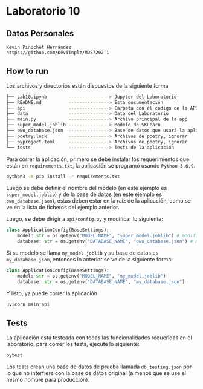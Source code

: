 # Laboratorio 10

## Datos Personales

```
Kevin Pinochet Hernández
https://github.com/Keviinplz/MDS7202-1
```

## How to run
Los archivos y directorios están dispuestos de la siguiente forma
```bash
├── Lab10.ipynb        ---------------> Jupyter del Laboratorio
├── README.md          ---------------> Ésta documentación
├── api                ---------------> Carpeta con el código de la API
├── data               ---------------> Data del Laboratorio
├── main.py            ---------------> Archivo principal de la app
├── super_model.joblib ---------------> Modelo de SKLearn
├── owo_database.json  ---------------> Base de datos que usará la aplicación
├── poetry.lock        ---------------> Archivos de poetry, ignorar
├── pyproject.toml     ---------------> Archivos de poetry, ignorar
└── tests              ---------------> Tests de la aplicación
```

Para correr la aplicación, primero se debe instalar los requerimientos que están en `requirements.txt`, la aplicación se programó usando `Python 3.6.9`.

```bash
python3 -m pip install -r requirements.txt
```

Luego se debe definir el nombre del modelo (en este ejemplo es `super_model.joblib`) y de la base de datos (en este ejemplo es `owo_database.json`), estas deben estar en la raíz de la aplicación, como se ve en la lista de ficheros del ejemplo anterior.

Luego, se debe dirigir a `api/config.py` y modificar lo siguiente:

```py
class ApplicationConfig(BaseSettings):
    model: str = os.getenv("MODEL_NAME", "super_model.joblib") # modificar por su modelo
    database: str = os.getenv("DATABASE_NAME", "owo_database.json") # modificar por su db
```

Si su modelo se llama `my_model.joblib` y su base de datos es `my_database.json`, entonces lo anterior se ve de la siguiente forma:

```py
class ApplicationConfig(BaseSettings):
    model: str = os.getenv("MODEL_NAME", "my_model.joblib")
    database: str = os.getenv("DATABASE_NAME", "my_database.json")
```

Y listo, ya puede correr la aplicación
```bash
uvicorn main:api
```

## Tests

La aplicación está testeada con todas las funcionalidades requeridas en el laboratorio, para correr los tests, ejecute lo siguiente:

```bash
pytest
```

Los tests crean una base de datos de prueba llamada `db_testing.json` por lo que no interfiere con la base de datos original (a menos que se use el mismo nombre para producción).